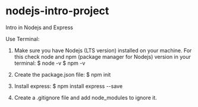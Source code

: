 # nodejs-intro-project
Intro in Nodejs and Express

Use Terminal:
1. Make sure you have Nodejs (LTS version) installed on your machine. For this check node and npm (package manager for Nodejs) version in your terminal: 
    $ node -v
    $ npm -v

2. Create the package.json file: $ npm init
3. Install express:
    $ npm install express --save
4. Create a .gitignore file and add node_modules to ignore it.
